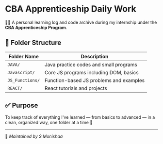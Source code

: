 # CBA Apprenticeship Daily Work

👩‍💻 A personal learning log and code archive during my internship under the **CBA Apprenticeship Program**.

## 📁 Folder Structure

| Folder Name   | Description                                |
|---------------|--------------------------------------------|
| `JAVA/`       | Java practice codes and small programs     |
| `Javascript/` | Core JS programs including DOM, basics     |
| `JS_Functions/` | Function-based JS problems and examples   |
| `REACT/`      | React tutorials and projects               |

## ✅ Purpose
To keep track of everything I've learned — from basics to advanced — in a clean, organized way, one folder at a time 💪

---

📌 _Maintained by S Monishaa_
